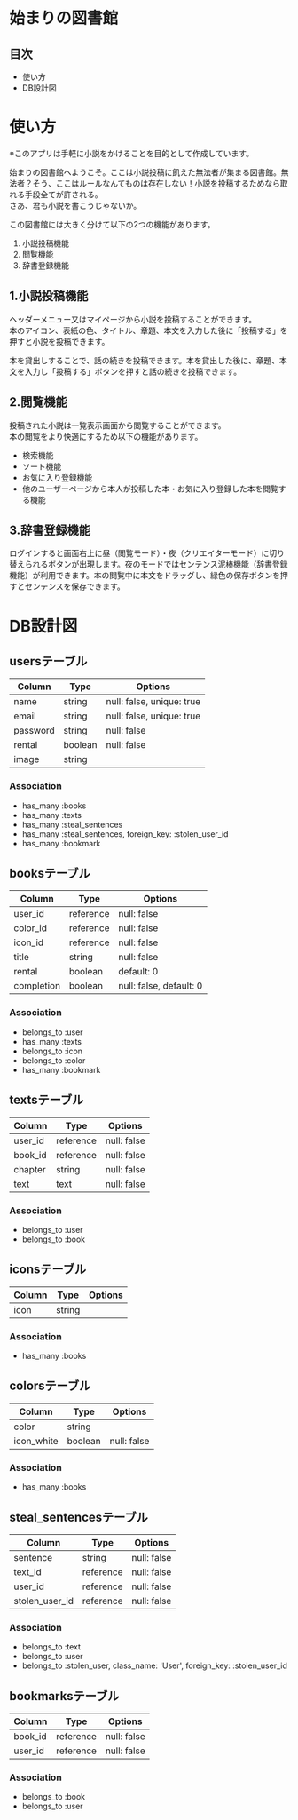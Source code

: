 # 始まりの図書館
## 目次
- 使い方
- DB設計図
# 使い方
※このアプリは手軽に小説をかけることを目的として作成しています。

始まりの図書館へようこそ。ここは小説投稿に飢えた無法者が集まる図書館。無法者？そう、ここはルールなんてものは存在しない！小説を投稿するためなら取れる手段全てが許される。<br>
さあ、君も小説を書こうじゃないか。


この図書館には大きく分けて以下の2つの機能があります。
1. 小説投稿機能
1. 閲覧機能
1. 辞書登録機能

## 1.小説投稿機能
ヘッダーメニュー又はマイページから小説を投稿することができます。<br>
本のアイコン、表紙の色、タイトル、章題、本文を入力した後に「投稿する」を押すと小説を投稿できます。

本を貸出しすることで、話の続きを投稿できます。本を貸出した後に、章題、本文を入力し「投稿する」ボタンを押すと話の続きを投稿できます。

## 2.閲覧機能
投稿された小説は一覧表示画面から閲覧することができます。<br>
本の閲覧をより快適にするため以下の機能があります。
- 検索機能
- ソート機能
- お気に入り登録機能
- 他のユーザーページから本人が投稿した本・お気に入り登録した本を閲覧する機能

## 3.辞書登録機能
ログインすると画面右上に昼（閲覧モード）・夜（クリエイターモード）に切り替えられるボタンが出現します。夜のモードではセンテンス泥棒機能（辞書登録機能）が利用できます。本の閲覧中に本文をドラッグし、緑色の保存ボタンを押すとセンテンスを保存できます。

# DB設計図
## usersテーブル
|Column|Type|Options|
|------|----|-------|
|name|string|null: false, unique: true|
|email|string|null: false, unique: true|
|password|string|null: false|
|rental|boolean|null: false|
|image|string||
### Association
- has_many :books
- has_many :texts
- has_many :steal_sentences
- has_many :steal_sentences, foreign_key: :stolen_user_id
- has_many :bookmark

## booksテーブル
|Column|Type|Options|
|------|----|-------|
|user_id|reference|null: false|
|color_id|reference|null: false|
|icon_id|reference|null: false|
|title|string|null: false|
|rental|boolean|default: 0|
|completion|boolean|null: false, default: 0|
### Association
- belongs_to :user
- has_many :texts
- belongs_to :icon
- belongs_to :color
- has_many :bookmark

## textsテーブル
|Column|Type|Options|
|------|----|-------|
|user_id|reference|null: false|
|book_id|reference|null: false|
|chapter|string|null: false|
|text|text|null: false|
### Association
- belongs_to :user
- belongs_to :book

## iconsテーブル
|Column|Type|Options|
|------|----|-------|
|icon|string||
### Association
- has_many :books

## colorsテーブル
|Column|Type|Options|
|------|----|-------|
|color|string||
|icon_white|boolean|null: false|
### Association
- has_many :books

## steal_sentencesテーブル
|Column|Type|Options|
|------|----|-------|
|sentence|string|null: false|
|text_id|reference|null: false|
|user_id|reference|null: false|
|stolen_user_id|reference|null: false|
### Association
- belongs_to :text
- belongs_to :user
- belongs_to :stolen_user, class_name: 'User', foreign_key: :stolen_user_id

## bookmarksテーブル
|Column|Type|Options|
|------|----|-------|
|book_id|reference|null: false|
|user_id|reference|null: false|
### Association
- belongs_to :book
- belongs_to :user
